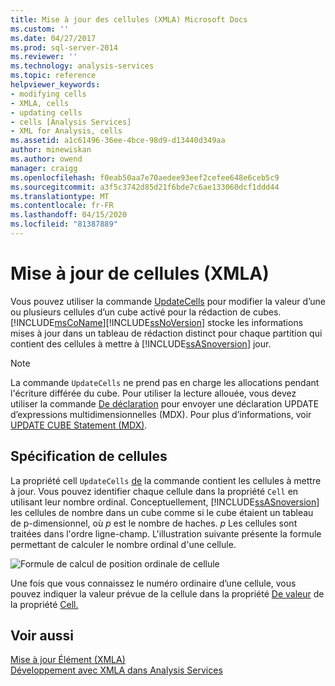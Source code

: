 ```yaml
---
title: Mise à jour des cellules (XMLA) Microsoft Docs
ms.custom: ''
ms.date: 04/27/2017
ms.prod: sql-server-2014
ms.reviewer: ''
ms.technology: analysis-services
ms.topic: reference
helpviewer_keywords:
- modifying cells
- XMLA, cells
- updating cells
- cells [Analysis Services]
- XML for Analysis, cells
ms.assetid: a1c61496-36ee-4bce-98d9-d13440d349aa
author: minewiskan
ms.author: owend
manager: craigg
ms.openlocfilehash: f0eab50aa7e70aedee93eef2cefee648e6ceb5c9
ms.sourcegitcommit: a3f5c3742d85d21f6bde7c6ae133060dcf1ddd44
ms.translationtype: MT
ms.contentlocale: fr-FR
ms.lasthandoff: 04/15/2020
ms.locfileid: "81387889"
---
```

# <a name="updating-cells-xmla"></a>Mise à jour de cellules (XMLA)
  Vous pouvez utiliser la commande [UpdateCells](https://docs.microsoft.com/bi-reference/xmla/xml-elements-commands/updatecells-element-xmla) pour modifier la valeur d’une ou plusieurs cellules d’un cube activé pour la rédaction de cubes. [!INCLUDE[msCoName](../../includes/msconame-md.md)][!INCLUDE[ssNoVersion](../../includes/ssnoversion-md.md)] stocke les informations mises à jour dans un tableau de rédaction distinct pour chaque partition qui contient des cellules à mettre à [!INCLUDE[ssASnoversion](../../includes/ssasnoversion-md.md)] jour.  
  
> [!NOTE]  
>  La commande `UpdateCells` ne prend pas en charge les allocations pendant l'écriture différée du cube. Pour utiliser la lecture allouée, vous devez utiliser la commande [De déclaration](https://docs.microsoft.com/bi-reference/xmla/xml-elements-commands/statement-element-xmla) pour envoyer une déclaration UPDATE d’expressions multidimensionnelles (MDX). Pour plus d’informations, voir [UPDATE CUBE Statement &#40;MDX&#41;](/sql/mdx/mdx-data-manipulation-update-cube).  
  
## <a name="specifying-cells"></a>Spécification de cellules  
 La propriété cell `UpdateCells` [de](https://docs.microsoft.com/bi-reference/xmla/xml-elements-properties/cell-element-xmla) la commande contient les cellules à mettre à jour. Vous pouvez identifier chaque cellule dans la propriété `Cell` en utilisant leur nombre ordinal. Conceptuellement, [!INCLUDE[ssASnoversion](../../includes/ssasnoversion-md.md)] les cellules de nombre dans un cube comme si le cube étaient un tableau de p-dimensionnel, où *p* est le nombre de haches. *p* Les cellules sont traitées dans l'ordre ligne-champ. L'illustration suivante présente la formule permettant de calculer le nombre ordinal d'une cellule.  
  
 ![Formule de calcul de position ordinale de cellule](../../analysis-services/dev-guide/media/cellordinalformula.gif "Formule de calcul de position ordinale de cellule")  
  
 Une fois que vous connaissez le numéro ordinaire d’une cellule, vous pouvez indiquer la valeur prévue de la cellule dans la propriété [De valeur](https://docs.microsoft.com/bi-reference/xmla/xml-elements-properties/value-element-xmla) de la propriété [Cell.](https://docs.microsoft.com/bi-reference/xmla/xml-elements-properties/cell-element-xmla)  
  
## <a name="see-also"></a>Voir aussi  
 [Mise à jour Élément &#40;XMLA&#41;](https://docs.microsoft.com/bi-reference/xmla/xml-elements-commands/update-element-xmla)   
 [Développement avec XMLA dans Analysis Services](../multidimensional-models-scripting-language-assl-xmla/developing-with-xmla-in-analysis-services.md)  
  
  
